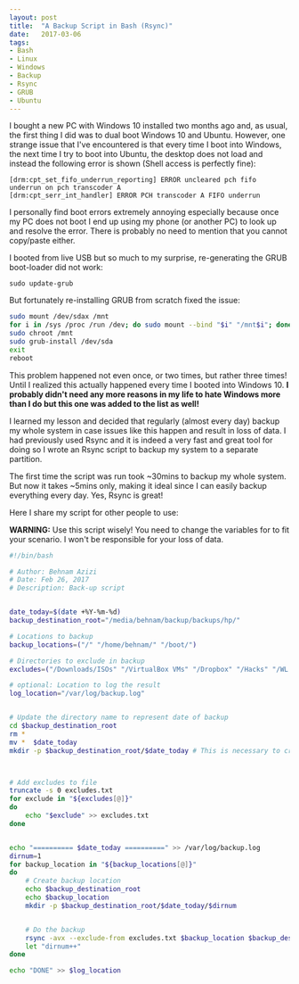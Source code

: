 ```yaml
---
layout: post
title:  "A Backup Script in Bash (Rsync)"
date:   2017-03-06
tags:
- Bash
- Linux
- Windows
- Backup
- Rsync
- GRUB
- Ubuntu
---
```



I bought a new PC with Windows 10 installed two months ago and, as usual, the first thing I did was to dual boot Windows 10 and Ubuntu. However, one strange issue that I've encountered is that every time I boot into Windows, the next time I try to boot into Ubuntu, the desktop does not load and instead the following error is shown (Shell access is perfectly fine):

```
[drm:cpt_set_fifo_underrun_reporting] ERROR uncleared pch fifo underrun on pch transcoder A
[drm:cpt_serr_int_handler] ERROR PCH transcoder A FIFO underrun
```

I personally find boot errors extremely annoying especially because once my PC does not boot I end up using my phone (or another PC) to look up and resolve the error. There is probably no need to mention that you cannot copy/paste either.


I booted from live USB but so much to my surprise, re-generating the GRUB boot-loader did not work:

`sudo update-grub`

But fortunately re-installing GRUB from scratch fixed the issue:

```bash
sudo mount /dev/sdax /mnt
for i in /sys /proc /run /dev; do sudo mount --bind "$i" "/mnt$i"; done
sudo chroot /mnt
sudo grub-install /dev/sda
exit
reboot
```

This problem happened not even once, or two times, but rather three times! Until I realized this actually happened every time I booted into Windows 10. **I probably didn't need any more reasons in my life to hate Windows more than I do but this one was added to the list as well!**


I learned my lesson and decided that regularly (almost every day) backup my whole system in case issues like this happen and result in loss of data. I had previously used Rsync and it is indeed a very fast and great tool for doing so I wrote an Rsync script to backup my system to a separate partition.


The first time the script was run took ~30mins to backup my whole system. But now it takes ~5mins only, making it ideal since I can easily backup everything every day. Yes, Rsync is great!


Here I share my script for other people to use:

**WARNING:** Use this script wisely! You need to change the variables for to fit your scenario. I won't be responsible for your loss of data.


```bash
#!/bin/bash

# Author: Behnam Azizi
# Date: Feb 26, 2017
# Description: Back-up script


date_today=$(date +%Y-%m-%d)
backup_destination_root="/media/behnam/backup/backups/hp/"

# Locations to backup
backup_locations=("/" "/home/behnam/" "/boot/")

# Directories to exclude in backup
excludes=("/Downloads/ISOs" "/VirtualBox VMs" "/Dropbox" "/Hacks" "/WL 100" "/media" "/mnt" "/tmp" "/.cache" "/var/log")

# optional: Location to log the result
log_location="/var/log/backup.log"


# Update the directory name to represent date of backup
cd $backup_destination_root
rm *
mv *  $date_today
mkdir -p $backup_destination_root/$date_today # This is necessary to create the dir in case it does not exist



# Add excludes to file
truncate -s 0 excludes.txt
for exclude in "${excludes[@]}"
do
	echo "$exclude" >> excludes.txt
done


echo "========== $date_today ==========" >> /var/log/backup.log
dirnum=1
for backup_location in "${backup_locations[@]}"
do
	# Create backup location
	echo $backup_destination_root
	echo $backup_location
	mkdir -p $backup_destination_root/$date_today/$dirnum


	# Do the backup
	rsync -avx --exclude-from excludes.txt $backup_location $backup_destination_root/$date_today/$dirnum
	let "dirnum++"
done

echo "DONE" >> $log_location
```
